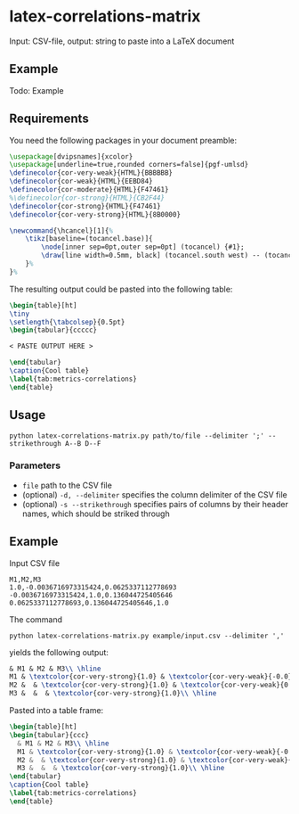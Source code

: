 # latex-correlations-matrix

Input: CSV-file, output: string to paste into a LaTeX document

## Example

Todo: Example

## Requirements

You need the following packages in your document preamble:

```latex
\usepackage[dvipsnames]{xcolor}
\usepackage[underline=true,rounded corners=false]{pgf-umlsd}
\definecolor{cor-very-weak}{HTML}{BBBBBB}
\definecolor{cor-weak}{HTML}{EEBD84}
\definecolor{cor-moderate}{HTML}{F47461}
%\definecolor{cor-strong}{HTML}{CB2F44}
\definecolor{cor-strong}{HTML}{F47461}
\definecolor{cor-very-strong}{HTML}{8B0000}

\newcommand{\hcancel}[1]{%
    \tikz[baseline=(tocancel.base)]{
        \node[inner sep=0pt,outer sep=0pt] (tocancel) {#1};
        \draw[line width=0.5mm, black] (tocancel.south west) -- (tocancel.north east);
    }%
}%
```

The resulting output could be pasted into the following table:
```latex
\begin{table}[ht]
\tiny
\setlength{\tabcolsep}{0.5pt}
\begin{tabular}{ccccc}

< PASTE OUTPUT HERE >

\end{tabular}
\caption{Cool table}
\label{tab:metrics-correlations}
\end{table}
```

## Usage

```shell
python latex-correlations-matrix.py path/to/file --delimiter ';' --strikethrough A--B D--F
```

### Parameters

- `file` path to the CSV file
- (optional) `-d, --delimiter` specifies the column delimiter of the CSV file
- (optional) `-s --strikethrough` specifies pairs of columns by their header names, which should be striked through

## Example

Input CSV file
```csv
M1,M2,M3
1.0,-0.0036716973315424,0.0625337112778693
-0.0036716973315424,1.0,0.136044725405646
0.0625337112778693,0.136044725405646,1.0
```

The command
```shell
python latex-correlations-matrix.py example/input.csv --delimiter ','
```
yields the following output:
```latex
& M1 & M2 & M3\\ \hline
M1 & \textcolor{cor-very-strong}{1.0} & \textcolor{cor-very-weak}{-0.0} & \textcolor{cor-very-weak}{0.06}\\ \hline
M2 &  & \textcolor{cor-very-strong}{1.0} & \textcolor{cor-very-weak}{0.14}\\ \hline
M3 &  &  & \textcolor{cor-very-strong}{1.0}\\ \hline
```

Pasted into a table frame:
```latex
\begin{table}[ht]
\begin{tabular}{ccc}
  & M1 & M2 & M3\\ \hline
  M1 & \textcolor{cor-very-strong}{1.0} & \textcolor{cor-very-weak}{-0.0} & \textcolor{cor-very-weak}{0.06}\\ \hline
  M2 &  & \textcolor{cor-very-strong}{1.0} & \textcolor{cor-very-weak}{0.14}\\ \hline
  M3 &  &  & \textcolor{cor-very-strong}{1.0}\\ \hline
\end{tabular}
\caption{Cool table}
\label{tab:metrics-correlations}
\end{table}
```
